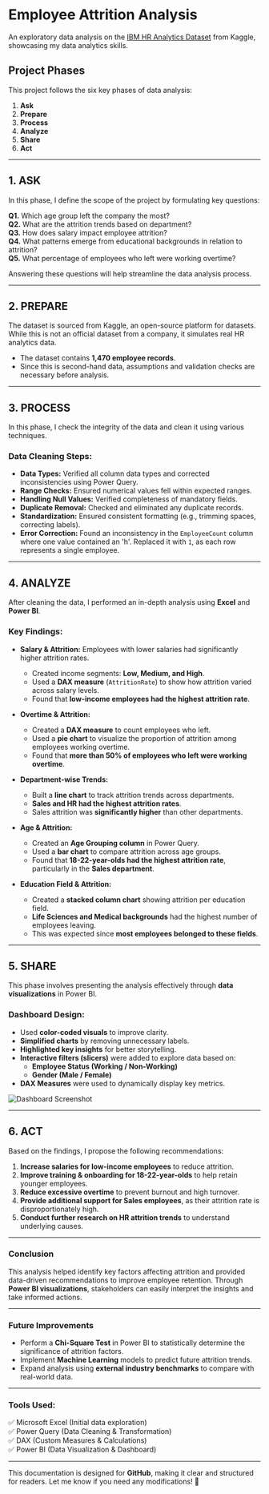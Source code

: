# Employee Attrition Analysis

An exploratory data analysis on the [IBM HR Analytics Dataset](https://www.kaggle.com/datasets/pavansubhasht/ibm-hr-analytics-attrition-dataset/data) from Kaggle, showcasing my data analytics skills.

## **Project Phases**
This project follows the six key phases of data analysis:
1. **Ask**
2. **Prepare**
3. **Process**
4. **Analyze**
5. **Share**
6. **Act**

---

## **1. ASK**
In this phase, I define the scope of the project by formulating key questions:

**Q1.** Which age group left the company the most? <br>
**Q2.** What are the attrition trends based on department? <br>
**Q3.** How does salary impact employee attrition? <br>
**Q4.** What patterns emerge from educational backgrounds in relation to attrition? <br>
**Q5.** What percentage of employees who left were working overtime?

Answering these questions will help streamline the data analysis process.

---

## **2. PREPARE**
The dataset is sourced from Kaggle, an open-source platform for datasets. While this is not an official dataset from a company, it simulates real HR analytics data.

- The dataset contains **1,470 employee records**.
- Since this is second-hand data, assumptions and validation checks are necessary before analysis.

---

## **3. PROCESS**
In this phase, I check the integrity of the data and clean it using various techniques.

### **Data Cleaning Steps:**
- **Data Types:** Verified all column data types and corrected inconsistencies using Power Query.
- **Range Checks:** Ensured numerical values fell within expected ranges.
- **Handling Null Values:** Verified completeness of mandatory fields.
- **Duplicate Removal:** Checked and eliminated any duplicate records.
- **Standardization:** Ensured consistent formatting (e.g., trimming spaces, correcting labels).
- **Error Correction:** Found an inconsistency in the `EmployeeCount` column where one value contained an 'h'. Replaced it with `1`, as each row represents a single employee.

---

## **4. ANALYZE**
After cleaning the data, I performed an in-depth analysis using **Excel** and **Power BI**.

### **Key Findings:**
- **Salary & Attrition:** Employees with lower salaries had significantly higher attrition rates.
  - Created income segments: **Low, Medium, and High**.
  - Used a **DAX measure** (`AttritionRate`) to show how attrition varied across salary levels.
  - Found that **low-income employees had the highest attrition rate**.

- **Overtime & Attrition:**
  - Created a **DAX measure** to count employees who left.
  - Used a **pie chart** to visualize the proportion of attrition among employees working overtime.
  - Found that **more than 50% of employees who left were working overtime**.

- **Department-wise Trends:**
  - Built a **line chart** to track attrition trends across departments.
  - **Sales and HR had the highest attrition rates**.
  - Sales attrition was **significantly higher** than other departments.

- **Age & Attrition:**
  - Created an **Age Grouping column** in Power Query.
  - Used a **bar chart** to compare attrition across age groups.
  - Found that **18-22-year-olds had the highest attrition rate**, particularly in the **Sales department**.

- **Education Field & Attrition:**
  - Created a **stacked column chart** showing attrition per education field.
  - **Life Sciences and Medical backgrounds** had the highest number of employees leaving.
  - This was expected since **most employees belonged to these fields**.

---

## **5. SHARE**
This phase involves presenting the analysis effectively through **data visualizations** in Power BI.

### **Dashboard Design:**
- Used **color-coded visuals** to improve clarity.
- **Simplified charts** by removing unnecessary labels.
- **Highlighted key insights** for better storytelling.
- **Interactive filters (slicers)** were added to explore data based on:
  - **Employee Status (Working / Non-Working)**
  - **Gender (Male / Female)**
- **DAX Measures** were used to dynamically display key metrics.

![Dashboard Screenshot](https://github.com/user-attachments/assets/aca5e1c1-4c57-4be0-9c53-e8ee6f4e9340)

---

## **6. ACT**
Based on the findings, I propose the following recommendations:

1. **Increase salaries for low-income employees** to reduce attrition.
2. **Improve training & onboarding for 18-22-year-olds** to help retain younger employees.
3. **Reduce excessive overtime** to prevent burnout and high turnover.
4. **Provide additional support for Sales employees**, as their attrition rate is disproportionately high.
5. **Conduct further research on HR attrition trends** to understand underlying causes.

---

### **Conclusion**
This analysis helped identify key factors affecting attrition and provided data-driven recommendations to improve employee retention. Through **Power BI visualizations**, stakeholders can easily interpret the insights and take informed actions.

---

### **Future Improvements**
- Perform a **Chi-Square Test** in Power BI to statistically determine the significance of attrition factors.
- Implement **Machine Learning** models to predict future attrition trends.
- Expand analysis using **external industry benchmarks** to compare with real-world data.

---

### **Tools Used:**
✅ Microsoft Excel (Initial data exploration)  
✅ Power Query (Data Cleaning & Transformation)  
✅ DAX (Custom Measures & Calculations)  
✅ Power BI (Data Visualization & Dashboard)  

---

This documentation is designed for **GitHub**, making it clear and structured for readers. Let me know if you need any modifications! 🚀

